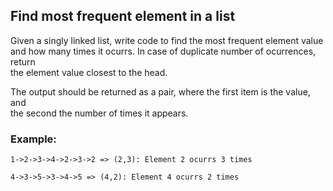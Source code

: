 ## Find most frequent element in a list

Given a singly linked list, write code to find the most frequent element value  
and how many times it ocurrs. In case of duplicate number of ocurrences, return  
the element value closest to the head.

The output should be returned as a pair, where the first item is the value, and  
the second the number of times it appears.

### Example:
    1->2->3->4->2->3->2 => (2,3): Element 2 ocurrs 3 times
    
    4->3->5->3->4->5 => (4,2): Element 4 ocurrs 2 times
